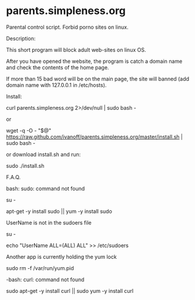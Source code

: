 parents.simpleness.org
======================

Parental control script. Forbid porno sites on linux.


Description:

This short program will block adult web-sites on linux OS.

After you have opened the website, the program is catch a domain name and check the contents of the home page.

If more than 15 bad word will be on the main page, the site will banned (add domain name with 127.0.0.1 in /etc/hosts).

Install:

curl parents.simpleness.org 2>/dev/null | sudo bash - 

or

wget -q -O - "$@" https://raw.github.com/ivanoff/parents.simpleness.org/master/install.sh | sudo bash -

or download install.sh and run: 

sudo ./install.sh

F.A.Q.

bash: sudo: command not found 

su -

apt-get -y install sudo || yum -y install sudo 

UserName is not in the sudoers file

su -

echo "UserName ALL=(ALL) ALL" >> /etc/sudoers 

Another app is currently holding the yum lock

sudo rm -f /var/run/yum.pid

-bash: curl: command not found

sudo apt-get -y install curl || sudo yum -y install curl 

